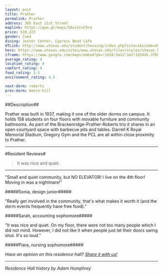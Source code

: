 ```yaml
---
layout: post
title: Prather
permalink: Prather
address: 305 East 21st Street
maplink: https://goo.gl/maps/5Axv2cxC9ro
price: $10,223
gender: Coed
dining: Jester Center, Cypress Bend Cafe
UTLink: http://www.utexas.edu/student/housing/index.php?site=1&scode=4&id=144
hero: https://www.utexas.edu/sites/www.utexas.edu/files/styles/utexas_hero_photo_image/public/hero-photos/maincampus_hero.jpg?itok=i1E3qQY4
iframe: https://www.google.com/maps/embed?pb=!1m18!1m12!1m3!1d3445.376889030476!2d-97.73796078487021!3d30.283330514202806!2m3!1f0!2f0!3f0!3m2!1i1024!2i768!4f13.1!3m3!1m2!1s0x8644b59be0d76693%3A0xfb4e487315c69d38!2sPrather+Hall+Dormitory%2C+Austin%2C+TX+78712!5e0!3m2!1sen!2sus!4v1462318478878
average_rating: 4
location_rating: 4
comfort_rating: 4
food_rating: 3.5
environment_rating: 4.5

next-dorm: roberts
prev-dorm: moore-hill
---
```


##Description##

Prather was built in 1937, making it one of the older dorms on campus. It holds 158 students on four floors with movable furniture and community bathrooms. As part of the Brackenridge-Prather-Roberts trio it shares in an open courtyard space with barbecue pits and tables. Darrell K Royal Memorial Stadium, Gregory Gym and the PCL are all within close proximity to Prather.

---

#Resident Reviews#

> It was nice and quiet.

---

"Small and quiet community, but NO ELEVATOR! I live on the 4th floor! Moving in was a nightmare!"

#####Sonia, design junior#####

"Really get involved in the community, that's what makes it worth it (and the dorm events frequently have free food)."

#####Sarah, accounting sophomore#####

"It was nice and quiet. On my floor, there were not too many people which I did not mind. However, I did not like it when people just let their doors swing shut. It's so loud." 

#####Piara, nursing sophomore#####

_Have an opinion on this residence hall? [Share it with us!](https://goo.gl/forms/2FQQ17t7YAfFhlZT2)_

---

_Residence Hall history by Adam Humphrey_
